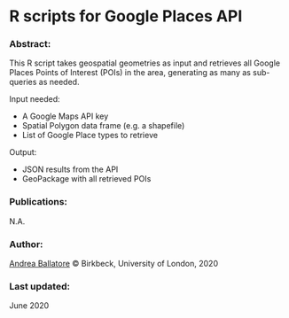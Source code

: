 R scripts for Google Places API 
========

### Abstract:

This R script takes geospatial geometries as input and retrieves all 
Google Places Points of Interest (POIs) in the area, 
generating as many as sub-queries as needed.

Input needed: 

* A Google Maps API key
* Spatial Polygon data frame (e.g. a shapefile)
* List of Google Place types to retrieve

Output:

* JSON results from the API
* GeoPackage with all retrieved POIs

### Publications:

N.A.

### Author:

[Andrea Ballatore](https://aballatore.space) © Birkbeck, University of London, 2020

### Last updated:

June 2020